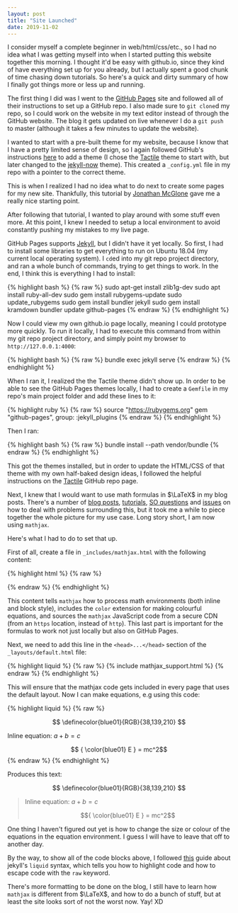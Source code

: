 ```yaml
---
layout: post
title: "Site Launched"
date: 2019-11-02
---
```


I consider myself a complete beginner in web/html/css/etc., so I had no idea what I was getting myself into when I started putting this website together this morning. I thought it'd be easy with github.io, since they kind of have everything set up for you already, but I actually spent a good chunk of time chasing down tutorials. So here's a quick and dirty summary of how I finally got things more or less up and running.

The first thing I did was I went to the [GitHub Pages](https://pages.github.com/) site and followed all of their instructions to set up a GitHub repo. I also made sure to `git clone`d my repo, so I could work on the website in my text editor instead of through the GitHub website. The blog it gets updated on live whenever I do a `git push` to master (although it takes a few minutes to update the website). 

I wanted to start with a pre-built theme for my website, because I know that I have a pretty limited sense of design, so I again followed GitHub's instructions [here](https://help.github.com/en/github/working-with-github-pages/adding-a-theme-to-your-github-pages-site-with-the-theme-chooser) to add a theme (I chose the [Tactile](https://github.com/pages-themes/tactile)
 theme to start with, but later changed to the [jekyll-now](https://github.com/barryclark/jekyll-now) theme). This created a `_config.yml` file in my repo with a pointer to the correct theme.

This is when I realized I had no idea what to do next to create some pages for my new site. Thankfully, this tutorial by [Jonathan McGlone](http://jmcglone.com/guides/github-pages/) gave me a really nice starting point.

After following that tutorial, I wanted to play around with some stuff even more. At this point, I knew I needed to setup a local environment to avoid constantly pushing my mistakes to my live page. 

GitHub Pages supports [Jekyll](https://jekyllrb.com/), but I didn't have it yet locally. So first, I had to install some libraries to get everything to run on Ubuntu  18.04 (my current local operating system). I `cd`ed into my git repo project directory, and ran a whole bunch of commands, trying to get things to work. In the end, I think this is everything I had to install: 

{% highlight bash %}
{% raw %}
sudo apt-get install zlib1g-dev
sudo apt install ruby-all-dev
sudo gem install rubygems-update 
sudo update_rubygems
sudo gem install bundler jekyll
sudo gem install kramdown
bundler update github-pages
{% endraw %}
{% endhighlight %} 

Now I could view my own github.io page locally, meaning I could prototype more quickly. To run it locally, I had to execute this command from within my git repo project directory, and simply point my browser to `http://127.0.0.1:4000`:

{% highlight bash %}
{% raw %}
bundle exec jekyll serve
{% endraw %}
{% endhighlight %}

When I ran it, I realized the the Tactile theme didn't show up. In order to be able to see the GitHub Pages themes locally, I had to create a `Gemfile` in my repo's main project folder and add these lines to it: 

{% highlight ruby %}
{% raw %}
source "https://rubygems.org"
gem "github-pages", group: :jekyll_plugins
{% endraw %}
{% endhighlight %}

Then I ran:

{% highlight bash %}
{% raw %}
bundle install --path vendor/bundle
{% endraw %}
{% endhighlight %}

This got the themes installed, but in order to update the HTML/CSS of that theme with my own half-baked design ideas, I followed the helpful instructions on the [Tactile](https://github.com/pages-themes/tactile) GitHub repo page.

Next, I knew that I would want to use math formulas in $\LaTeX$ in my blog posts. There's a number of [blog posts](http://www.gastonsanchez.com/visually-enforced/opinion/2014/02/16/Mathjax-with-jekyll/), [tutorials](http://csega.github.io/mypost/2017/03/28/how-to-set-up-mathjax-on-jekyll-and-github-properly.html), [SO questions](https://stackoverflow.com/questions/40440863/mathjax-dont-show-up-on-jekyll-github-pages-but-show-up-on-localhost) and [issues](https://github.com/github/pages-gem/issues/307) on how to deal with problems surrounding this, but it took me a while to piece together the whole picture for my use case. Long story short, I am now using `mathjax`. 

Here's what I had to do to set that up.

First of all, create a file in `_includes/mathjax.html` with the following content:

{% highlight html %}
{% raw %}
<script type="text/x-mathjax-config">
  MathJax.Hub.Config({
    TeX: {
      equationNumbers: {
        autoNumber: "AMS"
      },
      extensions: ["color.js"]
    },
    tex2jax: {
      inlineMath: [ ['$','$'], ['\\(', '\\)'] ],
      displayMath: [ ['$$','$$'] ],
      processEscapes: true,
	  processEnvironments: true,
	  skipTags: ['script', 'noscript', 'style', 'textarea', 'pre'],
    }
  });
</script>

<script type="text/javascript" async
  src="https://cdn.mathjax.org/mathjax/latest/MathJax.js?config=TeX-MML-AM_CHTML">
</script>
{% endraw %}
{% endhighlight %}

This content tells `mathjax` how to process math environments (both inline and block style), includes the `color` extension for making colourful equations, and sources the `mathjax` JavaScript code from a secure CDN (from an `https` location, instead of `http`). This last part is important for the formulas to work not just locally but also on GitHub Pages.

Next, we need to add this line in the `<head>...</head>` section of the `_layouts/default.html` file:

{% highlight liquid %}
{% raw %}
{% include mathjax_support.html %}
{% endraw %}
{% endhighlight %}

This will ensure that the mathjax code gets included in every page that uses the default layout. Now I can make equations, e.g using this code:

{% highlight liquid %}
{% raw %}

$$
\definecolor{blue01}{RGB}{38,139,210}
$$

Inline equation: $a+b=c$

$$ { \color{blue01} E } = mc^2$$
{% endraw %}
{% endhighlight %}

Produces this text:

$$
\definecolor{blue01}{RGB}{38,139,210}
$$

> Inline equation: $a+b=c$
>
> $${ \color{blue01} E } = mc^2$$

One thing I haven't figured out yet is how to change the size or colour of the equations in the equation environment. I guess I will have to leave that off to another day.


By the way, to show all of the code blocks above, I followed [this](https://tosbourn.com/liquid-raw-syntax/) guide about jekyll's `liquid` syntax, which tells you how to highlight code and how to escape code with the `raw` keyword. 


There's more formatting to be done on the blog, I still have to learn how `mathjax` is different from $\LaTeX$, and how to do a bunch of stuff, but at least the site looks sort of not the worst now. Yay! XD  
